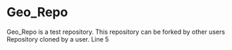 # Geo_Repo
Geo_Repo is a test repository.
This repository can be forked by other users
Repository cloned by a user.
Line 5
